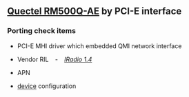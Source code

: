 ## [Quectel RM500Q-AE](https://www.fibocom.com/en/products/5G-FM150-AE.html) by PCI-E interface

### Porting check items

- PCI-E MHI driver which embedded QMI network interface

- Vendor RIL &ensp; - &ensp; [*IRadio 1.4*](https://github.com/tingkts/Android-Telephony/tree/main/compatibility_matrix.5.xml%20requires%20IRadio1.4)

- APN

- [device](https://cs.android.com/android/platform/superproject/+/android-10.0.0_r41:device/) configuration
